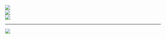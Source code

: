 ![](https://github-readme-stats.vercel.app/api?username=ZhihaoWan&theme=tokyonight&hide_border=false&include_all_commits=true&count_private=true)<br/>
![](https://github-readme-streak-stats.herokuapp.com/?user=ZhihaoWan&theme=tokyonight&hide_border=false)<br/>
![](https://github-readme-stats.vercel.app/api/top-langs/?username=ZhihaoWan&theme=tokyonight&hide_border=false&include_all_commits=true&count_private=true&layout=compact)

---
[![](https://visitcount.itsvg.in/api?id=ZhihaoWan&icon=0&color=0)](https://visitcount.itsvg.in)

<!-- Proudly created with GPRM ( https://gprm.itsvg.in ) -->
